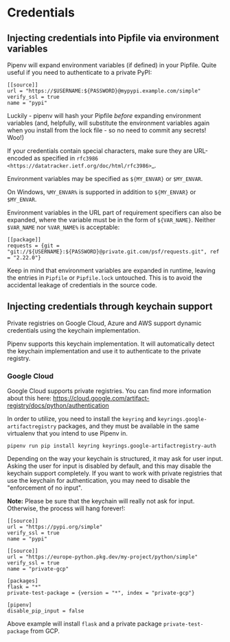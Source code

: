 # Credentials

## Injecting credentials into Pipfile via environment variables

Pipenv will expand environment variables (if defined) in your Pipfile. Quite
useful if you need to authenticate to a private PyPI:

    [[source]]
    url = "https://$USERNAME:${PASSWORD}@mypypi.example.com/simple"
    verify_ssl = true
    name = "pypi"

Luckily - pipenv will hash your Pipfile *before* expanding environment
variables (and, helpfully, will substitute the environment variables again when
you install from the lock file - so no need to commit any secrets! Woo!)

If your credentials contain special characters, make sure they are URL-encoded as specified in `rfc3986 <https://datatracker.ietf.org/doc/html/rfc3986>`_.

Environment variables may be specified as `${MY_ENVAR}` or `$MY_ENVAR`.

On Windows, `%MY_ENVAR%` is supported in addition to `${MY_ENVAR}` or `$MY_ENVAR`.

Environment variables in the URL part of requirement specifiers can also be expanded, where the variable must be in the form of `${VAR_NAME}`. Neither `$VAR_NAME` nor `%VAR_NAME%` is acceptable:

    [[package]]
    requests = {git = "git://${USERNAME}:${PASSWORD}@private.git.com/psf/requests.git", ref = "2.22.0"}

Keep in mind that environment variables are expanded in runtime, leaving the entries in `Pipfile` or `Pipfile.lock` untouched. This is to avoid the accidental leakage of credentials in the source code.

## Injecting credentials through keychain support

Private registries on Google Cloud, Azure and AWS support dynamic credentials using
the keychain implementation.

Pipenv supports this keychain implementation. It will automatically detect the
keychain implementation and use it to authenticate to the private registry.

### Google Cloud

Google Cloud supports private registries. You can find more information about
this here: https://cloud.google.com/artifact-registry/docs/python/authentication

In order to utilize, you need to install the `keyring` and `keyrings.google-artifactregistry` packages,
and they must be available in the same virtualenv that you intend to use Pipenv in.

    pipenv run pip install keyring keyrings.google-artifactregistry-auth

Depending on the way your keychain is structured, it may ask for user input.
Asking the user for input is disabled by default, and this may disable the keychain support completely.
If you want to work with private registries that use the keychain for authentication,
you may need to disable the "enforcement of no input".

**Note:** Please be sure that the keychain will really not ask for input.
Otherwise, the process will hang forever!:

    [[source]]
    url = "https://pypi.org/simple"
    verify_ssl = true
    name = "pypi"

    [[source]]
    url = "https://europe-python.pkg.dev/my-project/python/simple"
    verify_ssl = true
    name = "private-gcp"

    [packages]
    flask = "*"
    private-test-package = {version = "*", index = "private-gcp"}

    [pipenv]
    disable_pip_input = false

Above example will install `flask` and a private package `private-test-package` from GCP.

